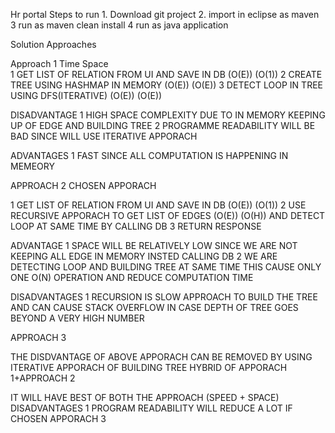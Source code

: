 Hr portal
   Steps to run
     1. Download  git project 
     2. import in eclipse as maven
     3  run as maven clean install
     4  run as java application


Solution Approaches

Approach 1
											    Time    Space 	
1 GET LIST OF RELATION FROM UI AND SAVE IN DB  (O(E))    (O(1))
2 CREATE TREE USING HASHMAP IN MEMORY          (O(E))    (O(E))
3 DETECT LOOP IN TREE USING DFS(ITERATIVE)     (O(E))    (O(E))

DISADVANTAGE 
1 HIGH SPACE COMPLEXITY DUE TO IN MEMORY KEEPING UP OF EDGE AND BUILDING TREE
2 PROGRAMME READABILITY WILL BE BAD SINCE WILL USE ITERATIVE APPORACH

ADVANTAGES
1 FAST SINCE ALL COMPUTATION IS HAPPENING IN MEMEORY

APPROACH 2    CHOSEN APPORACH

1 GET LIST OF RELATION FROM UI AND SAVE IN DB     (O(E)) (O(1))
2 USE RECURSIVE APPORACH TO GET LIST OF EDGES   (O(E)) (O(H)) AND DETECT LOOP AT SAME TIME BY CALLING DB 
3 RETURN RESPONSE

ADVANTAGE 
1 SPACE WILL BE RELATIVELY LOW SINCE WE ARE NOT KEEPING  ALL  EDGE IN MEMORY INSTED CALLING DB 
2 WE ARE DETECTING LOOP AND BUILDING TREE AT SAME TIME THIS CAUSE ONLY ONE O(N) OPERATION AND REDUCE COMPUTATION TIME

DISADVANTAGES
1 RECURSION IS SLOW APPROACH TO BUILD THE TREE AND CAN CAUSE STACK OVERFLOW IN CASE DEPTH OF TREE GOES BEYOND A VERY HIGH NUMBER

APPROACH 3    

THE DISDVANTAGE OF ABOVE APPORACH CAN BE REMOVED BY USING ITERATIVE APPORACH OF BUILDING TREE HYBRID OF  APPORACH 1+APPROACH 2

IT WILL HAVE BEST OF BOTH THE APPROACH (SPEED + SPACE)
DISADVANTAGES
1 PROGRAM READABILITY WILL REDUCE A LOT IF CHOSEN APPORACH 3


